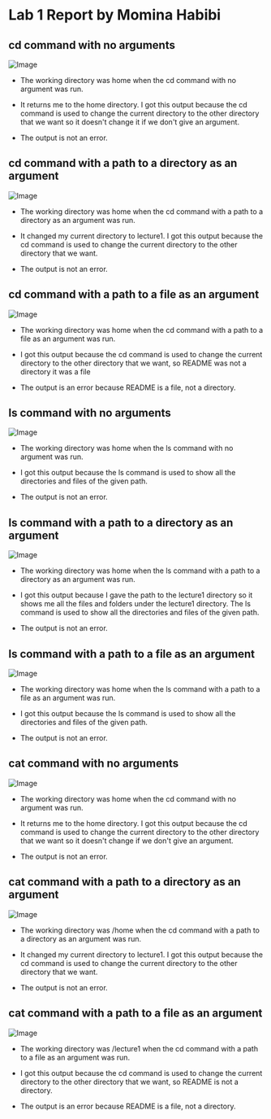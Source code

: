 # Lab 1 Report by Momina Habibi

## cd command with no arguments
![Image](cdwnoarg.png)

* The working directory was home when the cd command with no argument was run.

* It returns me to the home directory. I got this output because the cd command is used to change the current directory to the other directory that we want so it doesn't change it if we don't give an argument.

* The output is not an error. 



## cd command with a path to a directory as an argument
![Image](cdwdir.png)

* The working directory was home when the cd command with a path to a directory as an argument was run.

* It changed my current directory to lecture1. I got this output because the cd command is used to change the current directory to the other directory that we want.

* The output is not an error. 


## cd command with a path to a file as an argument
![Image](cdwfile.png)

* The working directory was home when the cd command with a path to a file as an argument was run.

* I got this output because the cd command is used to change the current directory to the other directory that we want, so README was not a directory it was a file

* The output is an error because README is a file, not a directory.



## ls command with no arguments
![Image](lswnoarg.png)

* The working directory was home when the ls command with no argument was run.

* I got this output because the ls command is used to show all the directories and files of the given path.

* The output is not an error. 



## ls command with a path to a directory as an argument
![Image](lswdir.png)

* The working directory was home when the ls command with a path to a directory as an argument was run.

* I got this output because I gave the path to the lecture1 directory so it shows me all the files and folders under the lecture1 directory. The ls command is used to show all the directories and files of the given path.

* The output is not an error.



## ls command with a path to a file as an argument
![Image](lswfile.png)

* The working directory was home when the ls command with a path to a file as an argument was run.

* I got this output because the ls command is used to show all the directories and files of the given path.

* The output is not an error.




## cat command with no arguments
![Image](catwnoarg.png)

* The working directory was home when the cd command with no argument was run.

* It returns me to the home directory. I got this output because the cd command is used to change the current directory to the other directory that we want so it doesn't change if we don't give an argument.

* The output is not an error. 



## cat command with a path to a directory as an argument
![Image](catwdir.png)

* The working directory was /home when the cd command with a path to a directory as an argument was run.

* It changed my current directory to lecture1. I got this output because the cd command is used to change the current directory to the other directory that we want.

* The output is not an error.

  


## cat command with a path to a file as an argument
![Image](catwfile.png)

* The working directory was /lecture1 when the cd command with a path to a file as an argument was run.

* I got this output because the cd command is used to change the current directory to the other directory that we want, so README is not a directory. 

* The output is an error because README is a file, not a directory.

